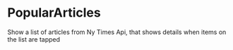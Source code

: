 # PopularArticles
Show a list of articles from Ny Times Api, that shows details when items on the list are tapped
